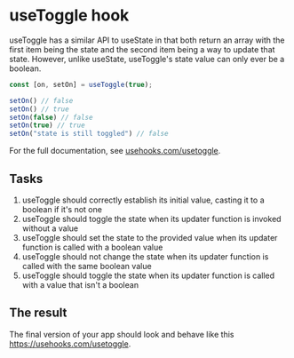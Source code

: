 # useToggle hook

useToggle has a similar API to useState in that both return an array with the first item being the state and the second item being a way to update that state. However, unlike useState, useToggle's state value can only ever be a boolean.

```js
const [on, setOn] = useToggle(true);

setOn() // false
setOn() // true
setOn(false) // false
setOn(true) // true
setOn("state is still toggled") // false
```

For the full documentation, see [usehooks.com/usetoggle](https://usehooks.com/usetoggle).

## Tasks

1. useToggle should correctly establish its initial value, casting it to a boolean if it's not one
2. useToggle should toggle the state when its updater function is invoked without a value
3. useToggle should set the state to the provided value when its updater function is called with a boolean value
4. useToggle should not change the state when its updater function is called with the same boolean value
5. useToggle should toggle the state when its updater function is called with a value that isn't a boolean

## The result

The final version of your app should look and behave like this https://usehooks.com/usetoggle.
